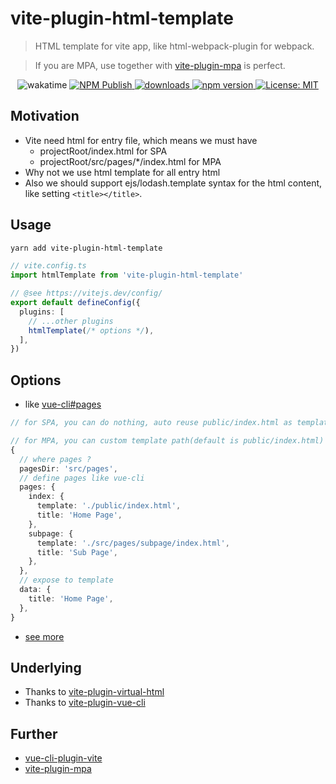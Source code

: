 # vite-plugin-html-template

> HTML template for vite app, like html-webpack-plugin for webpack.

> If you are MPA, use together with [vite-plugin-mpa](https://github.com/IndexXuan/vite-plugin-mpa) is perfect.

<p align="center">
  <img alt="wakatime" src="https://wakatime.com/badge/github/IndexXuan/vite-plugin-html-template.svg" />
  <a href="https://github.com/IndexXuan/vite-plugin-html-template/actions/workflows/npm-publish.yml">
   <img alt="NPM Publish" src="https://github.com/IndexXuan/vite-plugin-html-template/actions/workflows/npm-publish.yml/badge.svg" style="max-width:100%;">
  </a>
  <a href="https://www.npmjs.com/package/vite-plugin-html-template" rel="nofollow">
    <img alt="downloads" src="https://img.shields.io/npm/dt/vite-plugin-html-template.svg">
  </a>
  <a href="https://www.npmjs.com/package/vite-plugin-html-template" rel="nofollow">
    <img alt="npm version" src="https://img.shields.io/npm/v/vite-plugin-html-template.svg" style="max-width:100%;">
  </a>
  <a href="https://github.com/IndexXuan/vite-plugin-html-template/blob/main/LICENSE">
    <img alt="License: MIT" src="https://img.shields.io/badge/License-MIT-yellow.svg" style="max-width:100%;">
  </a>
</p>

## Motivation

- Vite need html for entry file, which means we must have
  - projectRoot/index.html for SPA
  - projectRoot/src/pages/*/index.html for MPA
- Why not we use html template for all entry html
- Also we should support ejs/lodash.template syntax for the html content, like setting `<title></title>`.

## Usage

```sh
yarn add vite-plugin-html-template
```

```ts
// vite.config.ts
import htmlTemplate from 'vite-plugin-html-template'

// @see https://vitejs.dev/config/
export default defineConfig({
  plugins: [
    // ...other plugins
    htmlTemplate(/* options */),
  ],
})
```

## Options

- like [vue-cli#pages](https://cli.vuejs.org/config/#pages)
```ts
// for SPA, you can do nothing, auto reuse public/index.html as template

// for MPA, you can custom template path(default is public/index.html) and page title
{
  // where pages ?
  pagesDir: 'src/pages',
  // define pages like vue-cli
  pages: {
    index: {
      template: './public/index.html',
      title: 'Home Page',
    },
    subpage: {
      template: './src/pages/subpage/index.html',
      title: 'Sub Page',
    },
  },
  // expose to template
  data: {
    title: 'Home Page',
  },
}
```

- [see more](https://github.com/IndexXuan/vite-plugin-html-template/blob/main/src/lib/options.ts)


## Underlying
- Thanks to [vite-plugin-virtual-html](https://github.com/Windson1806/vite-plugin-virtual-html)
- Thanks to [vite-plugin-vue-cli](https://github.com/IndexXuan/vite-plugin-vue-cli/blob/main/src/index.ts#L165)


## Further
- [vue-cli-plugin-vite](https://github.com/IndexXuan/vue-cli-plugin-vite)
- [vite-plugin-mpa](https://github.com/IndexXuan/vite-plugin-mpa)

